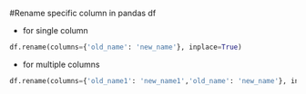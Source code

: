 #Rename specific column in pandas df

- for single column
```python
df.rename(columns={'old_name': 'new_name'}, inplace=True)
```
- for multiple columns
```python
df.rename(columns={'old_name1': 'new_name1','old_name': 'new_name'}, inplace=True)
```
